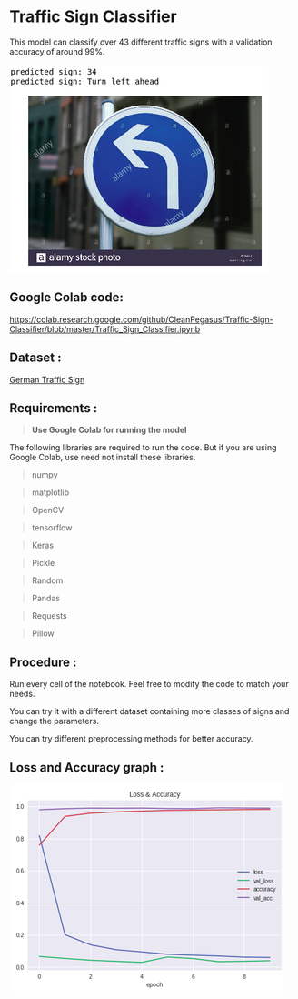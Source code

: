 # Traffic Sign Classifier

This model can classify over 43 different traffic signs with a validation accuracy of around 99%.

<img src="readme resources/prediction.png">
</img>

## Google Colab code:

https://colab.research.google.com/github/CleanPegasus/Traffic-Sign-Classifier/blob/master/Traffic_Sign_Classifier.ipynb

## Dataset :

[German Traffic Sign](https://bitbucket.org/jadslim/german-traffic-signs)

## Requirements :

> **Use Google Colab for running the model**

The following libraries are required to run the code. But if you are using Google Colab, use need not install these libraries.

> numpy

> matplotlib

> OpenCV

> tensorflow

> Keras

> Pickle

> Random

> Pandas

> Requests

> Pillow

## Procedure :
Run every cell of the notebook. Feel free to modify the code to match your needs.

You can try it with a different dataset containing more classes of signs and change the parameters.

You can try different preprocessing methods for better accuracy.

## Loss and Accuracy graph :

<img src="readme resources/graph.png">
</img>
